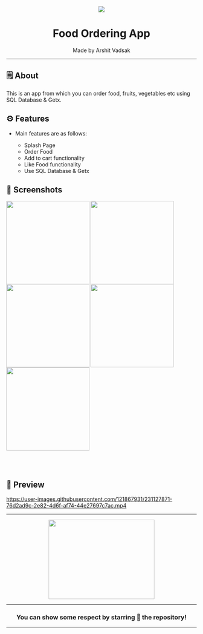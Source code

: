 <div align="center">

<img src="https://user-images.githubusercontent.com/121867931/232949627-996d713a-6d8a-49ec-a9b1-a172001bf188.png">


# **Food Ordering App**
Made by Arshit Vadsak

---

</div>

## 🗒 About

This is an app from which you can order food, fruits, vegetables etc using SQL Database & Getx.

## ⚙️ Features

- Main features are as follows:

    - Splash Page
    - Order Food
    - Add to cart functionality
    - Like Food functionality
    - Use SQL Database & Getx
    
## 📲 Screenshots

<img align="left" src="https://user-images.githubusercontent.com/121867931/231127926-3a397f7d-ef31-4040-bdb4-1e824feaccb0.jpg" width="220px">
<img align="left" src="https://user-images.githubusercontent.com/121867931/231127946-ad9ea257-78e7-410d-83ba-cd4aafbf8707.jpg" width="220px">
<img align="left" src="https://user-images.githubusercontent.com/121867931/231128108-26bdbe13-a7a7-46c7-b465-86f2520cd1eb.jpg" width="220px">
<img align="left" src="https://user-images.githubusercontent.com/121867931/231128125-23570a6e-26d4-442f-8a1a-b9793c97ec33.jpg" width="220px">
<img src="https://user-images.githubusercontent.com/121867931/231128133-50d827d0-f129-4df0-a5cb-51278380f4a8.jpg" width="220px">


<br><br>

## 📲 Preview

https://user-images.githubusercontent.com/121867931/231127871-76d2ad9c-2e82-4d6f-af74-44e27697c7ac.mp4


---
<div align="center">

<img src="https://user-images.githubusercontent.com/121867931/232948293-6f9b33e0-b80c-49a8-aced-fb8ad4453995.png" width="280px" height="210px">

---
### You can show some respect by starring 🌟 the repository!
---

</div>
